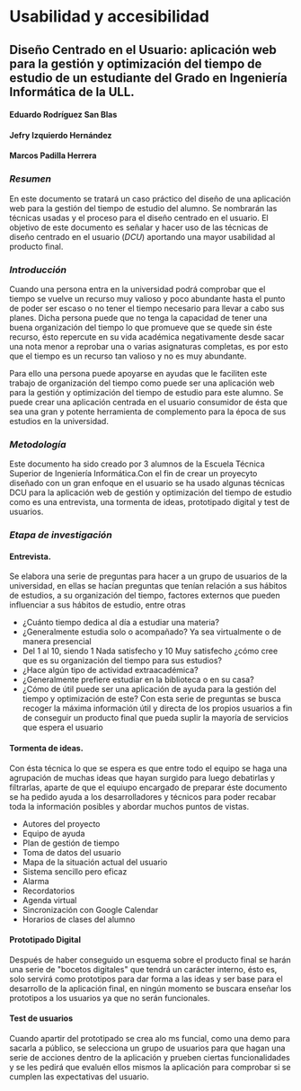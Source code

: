 # Usabilidad y accesibilidad
## Diseño Centrado en el Usuario: aplicación web para la gestión y optimización del tiempo de estudio de un estudiante del Grado en Ingeniería Informática de la ULL.

#### Eduardo Rodríguez San Blas
#### Jefry Izquierdo Hernández
#### Marcos Padilla Herrera

### *Resumen*
En este documento se tratará un caso práctico del diseño de una aplicación web para la gestión del tiempo de estudio del alumno. Se nombrarán las técnicas usadas y el proceso para el diseño centrado en el usuario. El objetivo de este documento es señalar y hacer uso de las técnicas de diseño centrado en el usuario (_DCU_) aportando una mayor usabilidad al producto final.

### *Introducción*
Cuando una persona entra en la universidad podrá comprobar que el tiempo se vuelve un recurso muy valioso y poco abundante hasta el punto de poder ser escaso o no tener el tiempo necesario para llevar a cabo sus planes. Dicha persona puede que no tenga la capacidad de tener una buena organización del tiempo lo que promueve que se quede sin éste recurso, ésto repercute en su vida académica negativamente desde sacar una nota menor a reprobar una o varias asignaturas completas, es por esto que el tiempo es un recurso tan valioso y no es muy abundante.

Para ello una persona puede apoyarse en ayudas que le faciliten este trabajo de organización del tiempo como puede ser una aplicación web para la gestión y optimización del tiempo de estudio para este alumno. Se puede crear una aplicación centrada en el usuario consumidor de ésta que sea una gran y potente herramienta de complemento para la época de sus estudios en la universidad.

### *Metodología*
Este documento ha sido creado por 3 alumnos de la Escuela Técnica Superior de Ingeniería Informática.Con el fin de crear un proyecyto diseñado con un gran enfoque en el usuario se ha usado algunas técnicas DCU para la aplicación web de gestión y optimización del tiempo de estudio como es una entrevista, una tormenta de ideas, prototipado digital y test de usuarios.

### *Etapa de investigación*

#### Entrevista. 
Se elabora una serie de preguntas para hacer a un grupo de usuarios de la universidad, en ellas se hacían preguntas que tenían relación a sus hábitos de estudios, a su organización del tiempo, factores externos que pueden influenciar a sus hábitos de estudio, entre otras
- ¿Cuánto tiempo dedica al día a estudiar una materia?
- ¿Generalmente estudia solo o acompañado? Ya sea virtualmente o de  manera presencial
- Del 1 al 10, siendo 1 Nada satisfecho y 10 Muy satisfecho ¿cómo cree que es su organización del tiempo para sus estudios?
- ¿Hace algún tipo de actividad extraacadémica?
- ¿Generalmente prefiere estudiar en la biblioteca o en su casa?
- ¿Cómo de útil puede ser una aplicación de ayuda para la gestión del tiempo y optimización de este?
Con esta serie de preguntas se busca recoger la máxima información útil y directa de los propios usuarios a fin de conseguir un producto final que pueda suplir la mayoría de servicios que espera el usuario

#### Tormenta de ideas.
Con ésta técnica lo que se espera es que entre todo el equipo se haga una agrupación de muchas ideas que hayan surgido para luego debatirlas y filtrarlas, aparte de que el equiupo encargado de preparar éste documento se ha pedido ayuda a los desarrolladores y técnicos para poder recabar toda la información posibles y abordar muchos puntos de vistas.
- Autores del proyecto
- Equipo de ayuda
- Plan de gestión de tiempo
- Toma de datos del usuario
- Mapa de la situación actual del usuario
- Sistema sencillo pero eficaz
- Alarma
- Recordatorios
- Agenda virtual
- Sincronización con Google Calendar
- Horarios de clases del alumno

#### Prototipado Digital
Después de haber conseguido un esquema sobre el producto final se harán una serie de "bocetos digitales" que tendrá un carácter interno, ésto es, solo servirá como prototipos para dar forma a las ideas y ser base para el desarrollo de la aplicación final, en ningún momento se buscara enseñar los prototipos a los usuarios ya que no serán funcionales.

#### Test de usuarios
Cuando apartir del prototipado se crea alo ms funcial, como una demo para sacarla a público, se selecciona un grupo de usuarios para que hagan una serie de acciones dentro de la aplicación y prueben ciertas funcionalidades y se les pedirá que evaluén ellos mismos la aplicación para comprobar si se cumplen las expectativas del usuario.
